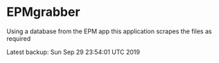 # EPMgrabber
Using a database from the EPM app this application scrapes the files as required


Latest backup: Sun Sep 29 23:54:01 UTC 2019
